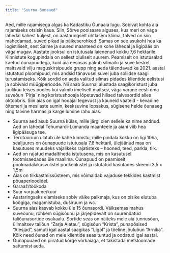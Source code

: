 ```yaml
---
title: "Suurna õunaaed"
---
```


Aed, mille rajamisega algas ka Kadastiku Õunaaia lugu. Sobivat kohta aia rajamiseks otsisin kaua. Siin, Sõrve poolsaare alguses, kus meri on väga lähedal kahest küljest, on aastaringselt ühtlasem kliima, talved on siin mahedamad, suved pikad ja päikeserohked. Samas on see asukoht hea ka logistiliselt, sest Salme ja suured maanteed on kohe lähedal ja ligipääs on väga mugav.
Aastate jooksul on istutusala laienenud kokku 7,6 hektarile. Kinnistute kogupindala on sellest oluliselt suurem. Peamiselt on istutusalad kaetud õunapuudega, kuid aia eesosas pakub silmailu ja suve keskel maitsvaid vilju maguskirsipuude grupp ning aeda täiendavad ka 2021. aastal istutatud ploomipuud, mis andsid tänavusel suvel juba soliidse saagi turustamiseks. Kõik sordid on aeda valitud silmas pidades klientide eelistusi ja sobivaid müügiperioode. Nii saab Suurnal alustada saagikoristust juba juulikuu teises pooles kui valmib imeliselt maitsev, väga varane eesti oma suveõun `Pirja´ ning koristushooaja lõpetavad hilised talvesordid alles oktoobris.
Siin aias on igal hooajal tegevust ja kauneid vaateid - kevadine õitemeri ja mesilaste sumin, kesksuvine lopsakus, sügisene helde õunaaeg ning talvine härmas ja karge lumine rahu aias.

- Suurna aed asub Suurna külas, mille järgi olen sellele ka nime andnud. Aed on lähedal Tehumardi-Lümanda maanteele ja aiani viib hea ligipääsuga tee.
- Territoorium ulatub üle kahe kinnistu, mille pindala kokku on ligi 10ha, sealjuures on õunapuude istutusala 7,6 hektaril, ülejäänud maa on kasutuses muudeks vajalikeks rajatisteks – hooned, teed, parkla, tiik.
- Aed on rajatud madaltiheda istutusena, mis on kasutusel tootmisaedades üle maailma. Õunapuud on peamiselt poolmadalakasvulistel pookealustel ja istutatud kasutades skeemi 3,5 x 1,5m
- Aias on tilkkastmissüsteem, mis võimaldab vajaduse tekkides kastmist põuaperioodidel.
- Garaaž/töökoda
- Suur varjualune/kuur
- Aastaringseks elamiseks sobiv väike palkmaja, kus on pisike elutuba köögiga, magamistuba, duširuum ja wc.
- Suurna aias kasvab kokku üle 15 õunasordi. Väiksemas mahus suveõunu, rohkem sügisõunu ja järjepidevalt on suurendatud taliõunasortide osakaalu. Sortide seas on näiteks meie aia tunnusõun, ülimaitsev taliõun “Zarja Alatau”, sügisõun “Krista”, punapõsised “Alesjad”, samuti igal aastal saagikas “Ligol” ja tõeline jõuluõun “Arnika”. Kõik need õunad on meie klientide seas tuntud ja oodatud igal aastal.
- Õunapuuaed on piiratud kõrge võrkaiaga, et takistada metsloomade sattumist aeda.
